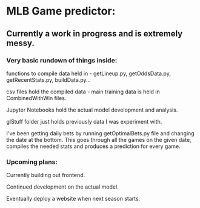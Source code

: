 # MLB Game predictor:
## Currently a work in progress and is extremely messy.
### Very basic rundown of things inside:
functions to compile data held in - getLineup.py, getOddsData.py, getRecentStats.py, buildData.py...

csv files hold the compiled data - main training data is held in CombinedWithWin files.

Jupyter Notebooks hold the actual model development and analysis.

glStuff folder just holds previously data I was experiment with.

I've been getting daily bets by running getOptimalBets.py file and changing the date at the bottom.
This goes through all the games on the given date, compiles the needed stats and produces a prediction for every game.

### Upcoming plans:
Currently building out frontend.

Continued development on the actual model.

Eventually deploy a website when next season starts.
